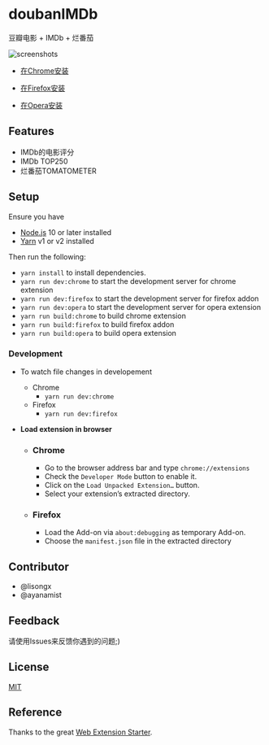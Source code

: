 # doubanIMDb

豆瓣电影 + IMDb + 烂番茄

![screenshots](http://i.imgur.com/U6MGE.jpg)

[chrome_store_link]: https://chrome.google.com/webstore/detail/doubanimdb/nfibbjnhkbjlgjaojglmmibdjicidini

- [在Chrome安装][chrome_store_link]

- [在Firefox安装](https://addons.mozilla.org/en-GB/firefox/addon/douban-imdb/?src=search)

- [在Opera安装][chrome_store_link]

## Features

* IMDb的电影评分
* IMDb TOP250
* 烂番茄TOMATOMETER

## Setup

Ensure you have
- [Node.js](https://nodejs.org) 10 or later installed
- [Yarn](https://yarnpkg.com) v1 or v2 installed

Then run the following:
- `yarn install` to install dependencies.
- `yarn run dev:chrome` to start the development server for chrome extension
- `yarn run dev:firefox` to start the development server for firefox addon
- `yarn run dev:opera` to start the development server for opera extension
- `yarn run build:chrome` to build chrome extension
- `yarn run build:firefox` to build firefox addon
- `yarn run build:opera` to build opera extension

### Development

- To watch file changes in developement

  - Chrome
    - `yarn run dev:chrome`
  - Firefox
    - `yarn run dev:firefox`

- **Load extension in browser**

  - ### Chrome

    - Go to the browser address bar and type `chrome://extensions`
    - Check the `Developer Mode` button to enable it.
    - Click on the `Load Unpacked Extension…` button.
    - Select your extension’s extracted directory.

  - ### Firefox

    - Load the Add-on via `about:debugging` as temporary Add-on.
    - Choose the `manifest.json` file in the extracted directory

## Contributor

* @lisongx
* @ayanamist

## Feedback

请使用Issues来反馈你遇到的问题;)

## License

[MIT](https://github.com/lisongx/doubanIMDb/blob/master/LICENSE)

## Reference

Thanks to the great [Web Extension Starter](https://github.com/abhijithvijayan/web-extension-starter).
